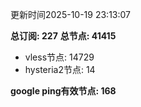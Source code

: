 更新时间2025-10-19 23:13:07

**总订阅: 227**
**总节点: 41415**
- vless节点: 14729
- hysteria2节点: 14

**google ping有效节点: 168**
